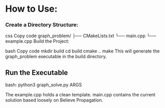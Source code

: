 # How to Use:
### Create a Directory Structure:

css
Copy code
graph_problem/
├── CMakeLists.txt
└── main.cpp
└── example.cpp
Build the Project:

bash
Copy code
mkdir build
cd build
cmake ..
make
This will generate the graph_problem executable in the build directory.

## Run the Executable

bash:
python3 graph_solve.py ARGS

The example.cpp holds a clean template.
main.cpp contains the current solution based loosely on Believe Propagation.